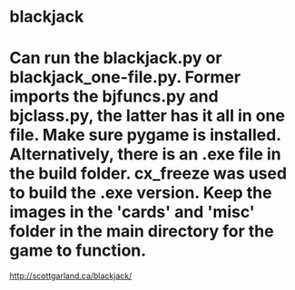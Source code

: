 # blackjack
# Can run the blackjack.py or blackjack_one-file.py. Former imports the bjfuncs.py and bjclass.py, the latter has it all in one file. Make sure pygame is installed. Alternatively, there is an .exe file in the build folder. cx_freeze was used to build the .exe version. Keep the images in the 'cards' and 'misc' folder in the main directory for the game to function.
http://scottgarland.ca/blackjack/

